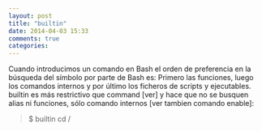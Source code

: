 ```yaml
---
layout: post
title: "builtin"
date: 2014-04-03 15:33
comments: true
categories: 
---
```

Cuando introducimos un comando en Bash el orden de preferencia en la búsqueda del símbolo por parte de Bash es: Primero las funciones, luego los comandos internos y por último los ficheros de scripts y ejecutables. builtin es más restrictivo que command [ver] y hace que no se busquen alias ni funciones, sólo comando internos [ver tambien comando enable]:

>$ builtin cd /

